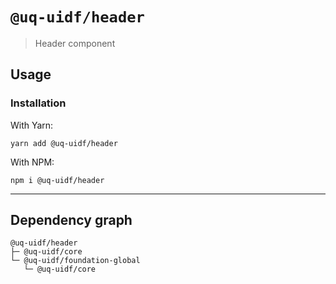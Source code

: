 # `@uq-uidf/header`

> Header component

## Usage

### Installation

With Yarn:
```shell
yarn add @uq-uidf/header
```

With NPM:
```shell
npm i @uq-uidf/header
```

---

## Dependency graph

```shell
@uq-uidf/header
├─ @uq-uidf/core
└─ @uq-uidf/foundation-global
   └─ @uq-uidf/core
```